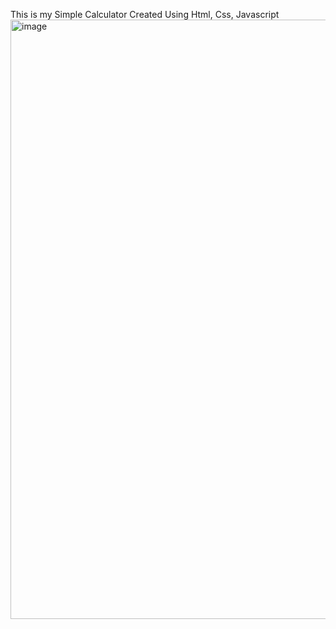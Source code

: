 This is my Simple Calculator Created  Using Html, Css, Javascript 
<img width="959" alt="image" src="https://github.com/Ganeshguntaka1234/Calculator/assets/142489363/0c1d78dd-c7b4-4e15-802d-dc9fe53a6890">


